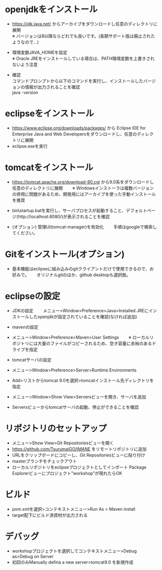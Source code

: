 # openjdkをインストール
 - https://jdk.java.net/ からアーカイブをダウンロードし任意のディレクトリに展開  
   ※ バージョンは8以降ならどれでも良いです。(長期サポート版は廃止されたようなので...)
   
 - 環境変数JAVA_HOMEを設定  
   ※ Oracle JREをインストールしている場合は、PATH環境変数を上書きされないよう注意

 - 確認  
   コマンドプロンプトから以下のコマンドを実行し、インストールしたバージョンの情報が出力されることを確認  
	java -version
 
# eclipseをインストール
 - https://www.eclipse.org/downloads/packages/ から Eclipse IDE for Enterprise Java and Web Developersをダウンロードし、任意のディレクトリに展開
 - eclipse.exeを実行

# tomcatをインストール
 - https://tomcat.apache.org/download-90.cgi から9.0系をダウンロードし任意のディレクトリに展開　　 
   ※ Windowsインストーラは複数バージョンの併用に問題があるため、開発用にはアーカイブを使った手動インストールを推奨

 - bin\startup.batを実行し、サーバプロセスが起動すること、デフォルトページ(http://localhost:8080/)が表示されることを確認

 - (オプション) 管理UI(tomcat-manager)を有効化　　 
   手順はgoogleで検索してください。

# Gitをインストール(オプション)
 - 基本機能はeclipseに組み込みのgitクライアントだけで使用できるので、お好みで。　　
   オリジナルgitのほか、github desktopも選択肢。

# eclipseの設定
 - JDKの設定　　
  メニュー>Window>Preference>Java>Installed JREにインストールしたopenjdkが設定されていることを確認(なければ追加)
 
 - mavenの設定
 
  - メニュー>Window>Preference>Maven>User Settings　　
  ※ ローカルリポジトリには大量のファイルがコピーされるため、空き容量に余裕のあるドライブを指定
 - tomcatサーバの設定
  - メニュー>Window>Preference>Server>Runtime Environments
  - Add>リストからtomcat 9.0を選択>tomcatインストール先ディレクトリを指定
  - メニュー>Window>Show View>Serversビューを開き、サーバを追加
  - Serversビューからtomcatサーバの起動、停止ができることを確認

# リポジトリのセットアップ
 - メニュー>Show View>Git Repositoriesビューを開く
 - https://github.com/TsurumaiGO/IMANE をリモートリポジトリに追加
  - URLをクリップボードにコピーし、Git Repositoriesビューに貼り付け
 - masterブランチをチェックアウト
 - ローカルリポジトリをeclipseプロジェクトとしてインポート
   Package Explorerビューにプロジェクト"workshop"が現れたらOK

# ビルド
 - pom.xmlを選択>コンテキストメニュー>Run As > Maven install
 - target配下にビルド済資材が出力される

# デバッグ
 - workshopプロジェクトを選択してコンテキストメニュー>Debug as>Debug on Server
 - 初回のみManually defina a new server>tomcat9.0 を新規作成

